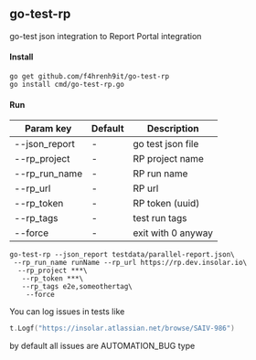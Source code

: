 ## go-test-rp
go-test json integration to Report Portal integration

#### Install
```
go get github.com/f4hrenh9it/go-test-rp
go install cmd/go-test-rp.go
```

#### Run
| Param key     |           Default            | Description            |
| ------------- | ---------------------------- | ---------------------- |
| --json_report | -                            | go test json file      |
| --rp_project  | -                            | RP project name        |
| --rp_run_name | -                            | RP run name            |
| --rp_url      | -                            | RP url                 |
| --rp_token    | -                            | RP token (uuid)        |
| --rp_tags     | -                            | test run tags          |
| --force       | -                            | exit with 0 anyway     |

```
go-test-rp --json_report testdata/parallel-report.json\
 --rp_run_name runName --rp_url https://rp.dev.insolar.io\
  --rp_project ***\
   --rp_token ***\
   --rp_tags e2e,someothertag\
    --force
```

You can log issues in tests like
```go
t.Logf("https://insolar.atlassian.net/browse/SAIV-986")
```
by default all issues are AUTOMATION_BUG type
